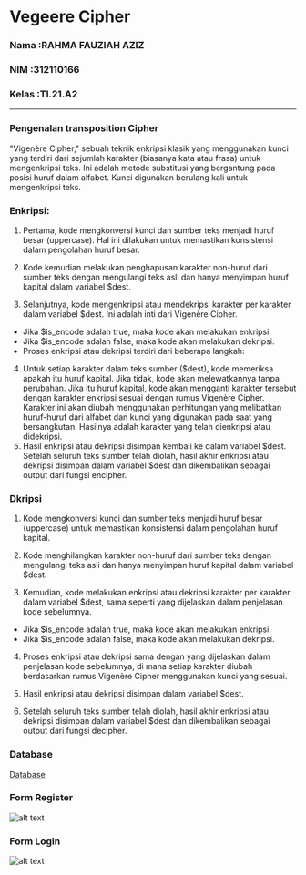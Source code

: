 # Vegeere Cipher



### Nama    :RAHMA FAUZIAH AZIZ
### NIM     :312110166
### Kelas   :TI.21.A2
---

### Pengenalan transposition Cipher

"Vigenère Cipher," sebuah teknik enkripsi klasik yang menggunakan kunci yang terdiri dari sejumlah karakter (biasanya kata atau frasa) untuk mengenkripsi teks. Ini adalah metode substitusi yang bergantung pada posisi huruf dalam alfabet. Kunci digunakan berulang kali untuk mengenkripsi teks.

### Enkripsi:

1. Pertama, kode mengkonversi kunci dan sumber teks menjadi huruf besar (uppercase). Hal ini dilakukan untuk memastikan konsistensi dalam pengolahan huruf besar.

2. Kode kemudian melakukan penghapusan karakter non-huruf dari sumber teks dengan mengulangi teks asli dan hanya menyimpan huruf kapital dalam variabel $dest.

3. Selanjutnya, kode mengenkripsi atau mendekripsi karakter per karakter dalam variabel $dest. Ini adalah inti dari Vigenère Cipher.

- Jika $is_encode adalah true, maka kode akan melakukan enkripsi.
- Jika $is_encode adalah false, maka kode akan melakukan dekripsi.
- Proses enkripsi atau dekripsi terdiri dari beberapa langkah:

4. Untuk setiap karakter dalam teks sumber ($dest), kode memeriksa apakah itu huruf kapital. Jika tidak, kode akan melewatkannya tanpa perubahan.
Jika itu huruf kapital, kode akan mengganti karakter tersebut dengan karakter enkripsi sesuai dengan rumus Vigenère Cipher. Karakter ini akan diubah menggunakan perhitungan yang melibatkan huruf-huruf dari alfabet dan kunci yang digunakan pada saat yang bersangkutan. Hasilnya adalah karakter yang telah dienkripsi atau didekripsi.
5. Hasil enkripsi atau dekripsi disimpan kembali ke dalam variabel $dest.
Setelah seluruh teks sumber telah diolah, hasil akhir enkripsi atau dekripsi disimpan dalam variabel $dest dan dikembalikan sebagai output dari fungsi encipher.

### Dkripsi

1. Kode mengkonversi kunci dan sumber teks menjadi huruf besar (uppercase) untuk memastikan konsistensi dalam pengolahan huruf kapital.

2. Kode menghilangkan karakter non-huruf dari sumber teks dengan mengulangi teks asli dan hanya menyimpan huruf kapital dalam variabel $dest.

3. Kemudian, kode melakukan enkripsi atau dekripsi karakter per karakter dalam variabel $dest, sama seperti yang dijelaskan dalam penjelasan kode sebelumnya.

- Jika $is_encode adalah true, maka kode akan melakukan enkripsi.
- Jika $is_encode adalah false, maka kode akan melakukan dekripsi.
4. Proses enkripsi atau dekripsi sama dengan yang dijelaskan dalam penjelasan kode sebelumnya, di mana setiap karakter diubah berdasarkan rumus Vigenère Cipher menggunakan kunci yang sesuai.

5. Hasil enkripsi atau dekripsi disimpan dalam variabel $dest.

6. Setelah seluruh teks sumber telah diolah, hasil akhir enkripsi atau dekripsi disimpan dalam variabel $dest dan dikembalikan sebagai output dari fungsi decipher.
### Database

[Database](login_enkrip.sql)


### Form Register

![alt text](UTS_VigenereCipher/img/regis.png)

### Form Login

![alt text](UTS_VigenereCipher/img/login.png)
